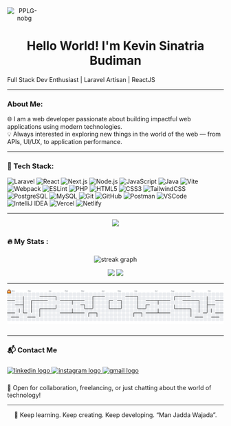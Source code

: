 <div class="organization" align="center" style="max-width: 5rem">
<img src="https://i.ibb.co/j5sm3CW/PPLG-nobg.png" alt="PPLG-nobg" style="width: 7rem" />
</div>

<h1 align="center">Hello World! I'm Kevin Sinatria Budiman</h1
<h3 align="center">Full Stack Dev Enthusiast | Laravel Artisan | ReactJS</h3>

---

### About Me:

🌐 I am a web developer passionate about building impactful web applications using modern technologies.  
💡 Always interested in exploring new things in the world of the web — from APIs, UI/UX, to application performance.

---

### 🧰 Tech Stack:

![Laravel](https://img.shields.io/badge/-Laravel-FF2D20?style=for-the-badge&logo=laravel&logoColor=white)
![React](https://img.shields.io/badge/-React-20232A?style=for-the-badge&logo=react&logoColor=61DAFB)
![Next.js](https://img.shields.io/badge/-Next.js-000000?style=for-the-badge&logo=next.js&logoColor=white)
![Node.js](https://img.shields.io/badge/-Node.js-339933?style=for-the-badge&logo=node.js&logoColor=white)
![JavaScript](https://img.shields.io/badge/-JavaScript-F7DF1E?style=for-the-badge&logo=javascript&logoColor=black)
![Java](https://img.shields.io/badge/-Java-007396?style=for-the-badge&logo=java&logoColor=white)
![Vite](https://img.shields.io/badge/-Vite-646CFF?style=for-the-badge&logo=vite&logoColor=white) 
![Webpack](https://img.shields.io/badge/-Webpack-8DD6F9?style=for-the-badge&logo=webpack&logoColor=black)
![ESLint](https://img.shields.io/badge/-ESLint-4B32C3?style=for-the-badge&logo=eslint&logoColor=white) 
![PHP](https://img.shields.io/badge/-PHP-777BB4?style=for-the-badge&logo=php&logoColor=white)
![HTML5](https://img.shields.io/badge/-HTML5-E34F26?style=for-the-badge&logo=html5&logoColor=white)
![CSS3](https://img.shields.io/badge/-CSS3-1572B6?style=for-the-badge&logo=css3&logoColor=white)
![TailwindCSS](https://img.shields.io/badge/-TailwindCSS-38B2AC?style=for-the-badge&logo=tailwind-css&logoColor=white)
![PostgreSQL](https://img.shields.io/badge/-PostgreSQL-336791?style=for-the-badge&logo=postgresql&logoColor=white)
![MySQL](https://img.shields.io/badge/-MySQL-4479A1?style=for-the-badge&logo=mysql&logoColor=white)
![Git](https://img.shields.io/badge/-Git-F05032?style=for-the-badge&logo=git&logoColor=white)
![GitHub](https://img.shields.io/badge/-GitHub-181717?style=for-the-badge&logo=github&logoColor=white)
![Postman](https://img.shields.io/badge/-Postman-FF6C37?style=for-the-badge&logo=postman&logoColor=white)
![VSCode](https://img.shields.io/badge/-VSCode-007ACC?style=for-the-badge&logo=visual-studio-code&logoColor=white)
![IntelliJ IDEA](https://img.shields.io/badge/-IntelliJ_IDEA-000000?style=for-the-badge&logo=intellij-idea&logoColor=white)
![Vercel](https://img.shields.io/badge/-Vercel-000000?style=for-the-badge&logo=vercel&logoColor=white)
![Netlify](https://img.shields.io/badge/-Netlify-00C7B7?style=for-the-badge&logo=netlify&logoColor=white)

---

<div align="center">
  <img height="150" src="https://media.giphy.com/media/M9gbBd9nbDrOTu1Mqx/giphy.gif"  />
</div>

<h3 align="left">🔥   My Stats :</h3>

###

<div align="center">
<img src="https://streak-stats.demolab.com?user=KevinSinatria&locale=en&mode=daily&theme=dark&hide_border=false&border_radius=5&order=3" height="220" alt="streak graph"  />
</div>


<p align="center">
  <img src="https://github-readme-stats.vercel.app/api?username=KevinSinatria&show_icons=true&theme=radical" height="170"/>
  <img src="https://github-readme-stats.vercel.app/api/top-langs/?username=kevinsinatria&layout=compact&theme=radical" height="170"/>
</p>

---

<picture>
  <source media="(prefers-color-scheme: dark)" srcset="https://raw.githubusercontent.com/KevinSinatria/KevinSinatria/output/pacman-contribution-graph-dark.svg">
  <source media="(prefers-color-scheme: light)" srcset="https://raw.githubusercontent.com/KevinSinatria/KevinSinatria/output/pacman-contribution-graph.svg">
  <img alt="pacman contribution graph" src="https://raw.githubusercontent.com/KevinSinatria/KevinSinatria/output/pacman-contribution-graph.svg">
</picture>

###
---

### 📬 Contact Me


###

<div align="left">
  <a href="https://www.linkedin.com/in/kevin-sinatria-budiman/">
    <img src="https://raw.githubusercontent.com/maurodesouza/profile-readme-generator/master/src/assets/icons/social/linkedin/default.svg" width="52" height="40" alt="linkedin logo"  />
  </a>
  <a href="https://www.instagram.com/kevinsinatriabudiman/">
    <img src="https://raw.githubusercontent.com/maurodesouza/profile-readme-generator/master/src/assets/icons/social/instagram/default.svg" width="52" height="40"   alt="instagram logo"  />
  </a>
  <a href="">
  <img src="https://raw.githubusercontent.com/maurodesouza/profile-readme-generator/master/src/assets/icons/social/gmail/default.svg" width="52" height="40" alt="gmail logo"  />
  </a>
</div>

###
📩 Open for collaboration, freelancing, or just chatting about the world of technology!

---

<p align="center">
  🚀 Keep learning. Keep creating. Keep developing. “Man Jadda Wajada”.
</p>
